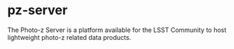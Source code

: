 # pz-server
The Photo-z Server is a platform available for the LSST Community to host lightweight photo-z related data products. 
